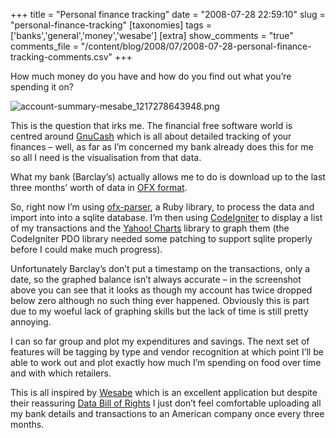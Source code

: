 +++
title = "Personal finance tracking"
date = "2008-07-28 22:59:10"
slug = "personal-finance-tracking"
[taxonomies]
tags = ['banks','general','money','wesabe']
[extra]
show_comments = "true"
comments_file = "/content/blog/2008/07/2008-07-28-personal-finance-tracking-comments.csv"
+++

How much money do you have and how do you find out what you’re spending it on?

![account-summary-mesabe_1217278643948.png](http://philwilson.org/blog/wp-content/uploads/2008/07/account-summary-mesabe_1217278643948.png)

This is the question that irks me. The financial free software world is centred around [GnuCash](http://www.gnucash.org/) which is all about detailed tracking of your finances – well, as far as I’m concerned my bank already does this for me so all I need is the visualisation from that data.

What my bank (Barclay’s) actually allows me to do is download up to the last three months’ worth of data in [OFX format](http://en.wikipedia.org/wiki/OFX).

So, right now I’m using [ofx-parser](http://code.google.com/p/ofx-parser/), a Ruby library, to process the data and import into into a sqlite database. I’m then using [CodeIgniter](http://codeigniter.com/) to display a list of my transactions and the [Yahoo! Charts](http://developer.yahoo.com/yui/charts/) library to graph them (the CodeIgniter PDO library needed some patching to support sqlite properly before I could make much progress).

Unfortunately Barclay’s don’t put a timestamp on the transactions, only a date, so the graphed balance isn’t always accurate – in the screenshot above you can see that it looks as though my account has twice dropped below zero although no such thing ever happened. Obviously this is part due to my woeful lack of graphing skills but the lack of time is still pretty annoying.

I can so far group and plot my expenditures and savings. The next set of features will be tagging by type and vendor recognition at which point I’ll be able to work out and plot exactly how much I’m spending on food over time and with which retailers.

This is all inspired by [Wesabe](http://www.wesabe.com/) which is an excellent application but despite their reassuring [Data Bill of Rights](http://www.wesabe.com/page/security) I just don’t feel comfortable uploading all my bank details and transactions to an American company once every three months.
